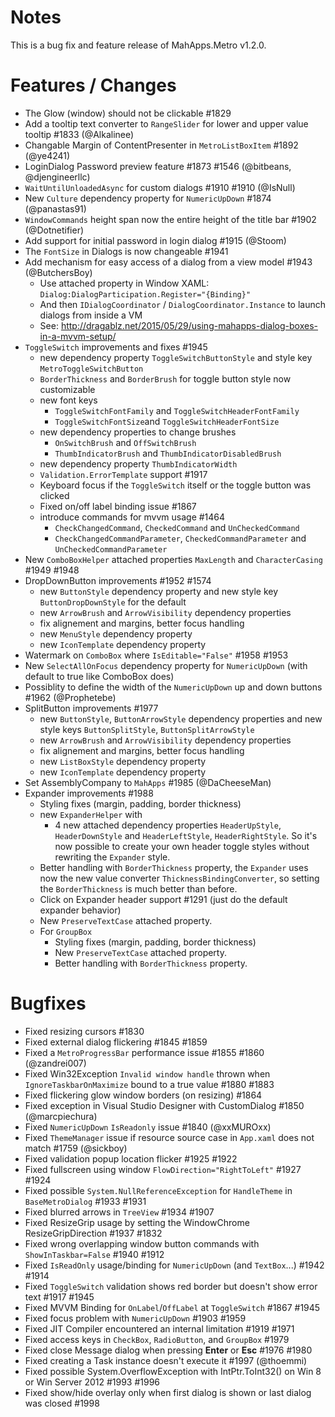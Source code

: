 # Notes

This is a bug fix and feature release of MahApps.Metro v1.2.0.

# Features / Changes

- The Glow (window) should not be clickable #1829
- Add a tooltip text converter to `RangeSlider` for lower and upper value tooltip #1833 (@Alkalinee)
- Changable Margin of ContentPresenter in `MetroListBoxItem` #1892 (@ye4241)
- LoginDialog Password preview feature #1873 #1546 (@bitbeans, @djengineerllc)
- `WaitUntilUnloadedAsync` for custom dialogs #1910 #1910 (@IsNull)
- New `Culture` dependency property for `NumericUpDown` #1874 (@panastas91)
- `WindowCommands` height span now the entire height of the title bar #1902 (@Dotnetifier)
- Add support for initial password in login dialog #1915 (@Stoom)
- The `FontSize` in Dialogs is now changeable #1941
- Add mechanism for easy access of a dialog from a view model #1943 (@ButchersBoy)
  - Use attached property in Window XAML: `Dialog:DialogParticipation.Register="{Binding}"`
  - And then `IDialogCoordinator` / `DialogCoordinator.Instance` to launch dialogs from inside a VM
  - See: http://dragablz.net/2015/05/29/using-mahapps-dialog-boxes-in-a-mvvm-setup/
- `ToggleSwitch` improvements and fixes #1945
	- new dependency property `ToggleSwitchButtonStyle` and style key `MetroToggleSwitchButton`
	- `BorderThickness` and `BorderBrush` for toggle button style now customizable
	- new font keys
		+ `ToggleSwitchFontFamily` and `ToggleSwitchHeaderFontFamily`
		+ `ToggleSwitchFontSize`and `ToggleSwitchHeaderFontSize`
	- new dependency properties to change brushes
		+ `OnSwitchBrush` and `OffSwitchBrush`
		+ `ThumbIndicatorBrush` and `ThumbIndicatorDisabledBrush`
	- new dependency property `ThumbIndicatorWidth`
	- `Validation.ErrorTemplate` support #1917
	- Keyboard focus if the `ToggleSwitch` itself or the toggle button was clicked
	- Fixed on/off label binding issue #1867
	- introduce commands for mvvm usage #1464
		+ `CheckChangedCommand`, `CheckedCommand` and `UnCheckedCommand`
		+ `CheckChangedCommandParameter`, `CheckedCommandParameter` and `UnCheckedCommandParameter`
- New `ComboBoxHelper` attached properties `MaxLength` and `CharacterCasing` #1949 #1948
- DropDownButton improvements #1952 #1574
	+ new `ButtonStyle` dependency property and new style key `ButtonDropDownStyle` for the default
	+ new `ArrowBrush` and `ArrowVisibility` dependency properties
	+ fix alignement and margins, better focus handling
	+ new `MenuStyle` dependency property
	+ new `IconTemplate` dependency property
- Watermark on `ComboBox` where `IsEditable="False"` #1958 #1953
- New `SelectAllOnFocus` dependency property for `NumericUpDown` (with default to true like ComboBox does)
- Possiblity to define the width of the `NumericUpDown` up and down buttons #1962 (@Prophetebe)
- SplitButton improvements #1977
	+ new `ButtonStyle`, `ButtonArrowStyle` dependency properties and new style keys `ButtonSplitStyle`, `ButtonSplitArrowStyle`
	+ new `ArrowBrush` and `ArrowVisibility` dependency properties
	+ fix alignement and margins, better focus handling
	+ new `ListBoxStyle` dependency property
	+ new `IconTemplate` dependency property
- Set AssemblyCompany to `MahApps` #1985 (@DaCheeseMan)
- Expander improvements #1988
	+ Styling fixes (margin, padding, border thickness)
	+ new `ExpanderHelper` with
		+ 4 new attached dependency properties `HeaderUpStyle`, `HeaderDownStyle` and `HeaderLeftStyle`, `HeaderRightStyle`. So it's now possible to create your own header toggle styles without rewriting the `Expander` style.
	+ Better handling with `BorderThickness` property, the `Expander` uses now the new value converter `ThicknessBindingConverter`, so setting the `BorderThickness` is much better than before.
	+ Click on Expander header support #1291 (just do the default expander behavior)
	+ New `PreserveTextCase` attached property.
	+ For `GroupBox`
		- Styling fixes (margin, padding, border thickness)
		- New `PreserveTextCase` attached property.
		- Better handling with `BorderThickness` property.

# Bugfixes

- Fixed resizing cursors #1830
- Fixed external dialog flickering #1845 #1859
- Fixed a `MetroProgressBar` performance issue #1855 #1860 (@zandrei007)
- Fixed Win32Exception `Invalid window handle` thrown when `IgnoreTaskbarOnMaximize` bound to a true value #1880 #1883
- Fixed flickering glow window borders (on resizing) #1864
- Fixed exception in Visual Studio Designer with CustomDialog #1850 (@marcpiechura)
- Fixed `NumericUpDown` `IsReadonly` issue #1840 (@xxMUROxx)
- Fixed `ThemeManager` issue if resource source case in `App.xaml` does not match #1759 (@sickboy)
- Fixed validation popup location flicker #1925 #1922
- Fixed fullscreen using window `FlowDirection="RightToLeft"` #1927 #1924
- Fixed possible `System.NullReferenceException` for `HandleTheme` in `BaseMetroDialog` #1933 #1931
- Fixed blurred arrows in `TreeView` #1934 #1907
- Fixed ResizeGrip usage by setting the WindowChrome ResizeGripDirection #1937 #1832
- Fixed wrong overlapping window button commands with `ShowInTaskbar=False` #1940 #1912
- Fixed `IsReadOnly` usage/binding for `NumericUpDown` (and `TextBox`...) #1942 #1914
- Fixed `ToggleSwitch` validation shows red border but doesn't show error text #1917 #1945
- Fixed MVVM Binding for `OnLabel`/`OffLabel` at `ToggleSwitch` #1867 #1945
- Fixed focus problem with `NumericUpDown` #1903 #1959
- Fixed JIT Compiler encountered an internal limitation #1919 #1971
- Fixed access keys in `CheckBox`, `RadioButton`, and `GroupBox` #1979
- Fixed close Message dialog when pressing **Enter** or **Esc** #1976 #1980
- Fixed creating a Task instance doesn't execute it #1997 (@thoemmi)
- Fixed possible System.OverflowException with IntPtr.ToInt32() on Win 8 or Win Server 2012 #1993 #1996
- Fixed show/hide overlay only when first dialog is shown or last dialog was closed #1998